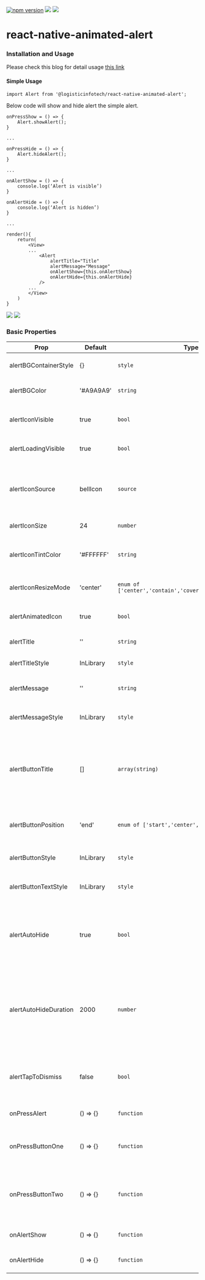 <p align="left">
    <a href="https://www.npmjs.com/package/@logisticinfotech/react-native-animated-alert"><img alt="npm version" src="https://img.shields.io/badge/npm-v1.0.5-green.svg"></a>
    <a href="https://www.npmjs.com/package/@logisticinfotech/react-native-animated-alert"><img src="https://img.shields.io/badge/downloads-%3E1K-yellow.svg"></a>
    <a href="https://www.npmjs.com/package/@logisticinfotech/react-native-animated-alert"<><img src="https://img.shields.io/badge/license-MIT-orange.svg"></a>
</p>

# react-native-animated-alert

### Installation and Usage

Please check this blog for detail usage [this link](https://www.logisticinfotech.com/blog/react-native-animated-alert-library/)

#### Simple Usage

`import Alert from '@logisticinfotech/react-native-animated-alert';`

Below code will show and hide alert the simple alert.

```
onPressShow = () => {
    Alert.showAlert();
}

...

onPressHide = () => {
    Alert.hideAlert();
}

...

onAlertShow = () => {
    console.log(‘Alert is visible’)
}

onAlertHide = () => {
    console.log(‘Alert is hidden’)
}

...

render(){
    return(
        <View>
        ...
            <Alert
                alertTitle="Title"
                alertMessage="Message"
                onAlertShow={this.onAlertShow}
                onAlertHide={this.onAlertHide}
            />
        ...
        </View>
    )
}
```

![](RNAnimatedAlertIOS.gif)
![](RNAnimatedAlterAndroid.gif)

### Basic Properties

| Prop                  | Default   | Type                                                      | Description                                                                                                                 |
| --------------------- | --------- | --------------------------------------------------------- | --------------------------------------------------------------------------------------------------------------------------- |
| alertBGContainerStyle | {}        | `style`                                                   | Alert main container style.                                                                                                 |
| alertBGColor          | '#A9A9A9' | `string`                                                  | Alert background color.                                                                                                     |
| alertIconVisible      | true      | `bool`                                                    | Display or hide alert icon side to title.                                                                                   |
| alertLoadingVisible   | true      | `bool`                                                    | Show loading type alter.                                                                                                    |
| alertIconSource       | bellIcon  | `source`                                                  | Change the default bell icon. This will be not display id loading is visible.                                               |
| alertIconSize         | 24        | `number`                                                  | size of the alter icon.                                                                                                     |
| alertIconTintColor    | '#FFFFFF' | `string`                                                  | color of the icon if source has transparent pixel.                                                                          |
| alertIconResizeMode   | 'center'  | `enum of ['center','contain','cover','repeat','stretch']` | Image resize mode.                                                                                                          |
| alertAnimatedIcon     | true      | `bool`                                                    | Icon of alert will be show animated.                                                                                        |
| alertTitle            | ''        | `string`                                                  | Display title of the alter.                                                                                                 |
| alertTitleStyle       | InLibrary | `style`                                                   | Style of alter title display.                                                                                               |
| alertMessage          | ''        | `string`                                                  | Display message of the alter.                                                                                               |
| alertMessageStyle     | InLibrary | `style`                                                   | Style of alter message display.                                                                                             |
| alertButtonTitle      | []        | `array(string)`                                           | Display the alert button. max is 2 buttons. This will be not display id loading is visible.                                 |
| alertButtonPosition   | 'end'     | `enum of ['start','center','end']`                        | Style of the non selected date or time.                                                                                     |
| alertButtonStyle      | InLibrary | `style`                                                   | Style of the alert buttons.                                                                                                 |
| alertButtonTextStyle  | InLibrary | `style`                                                   | Style of text of the alert buttons .                                                                                        |
| alertAutoHide         | true      | `bool`                                                    | Auto hide alter. This will be not display id loading is visible or button is visible                                        |
| alertAutoHideDuration | 2000      | `number`                                                  | Time in millisecond after alter auto hide if it enable. This will be not display id loading is visible or button is visible |
| alertTapToDismiss     | false     | `bool`                                                    | Hide alert on tap on it. This will be not display id loading is visible.                                                    |
| onPressAlert          | () => {}  | `function`                                                | Call when click on the alter.                                                                                               |
| onPressButtonOne      | () => {}  | `function`                                                | Call when button one(left button) is press.                                                                                 |
| onPressButtonTwo      | () => {}  | `function`                                                | Call when button two(right button) is press if has two buttons.                                                             |
| onAlertShow           | () => {}  | `function`                                                | Call when alert is visible.                                                                                                 |
| onAlertHide           | () => {}  | `function`                                                | Call when alert is hide.                                                                                                    |
